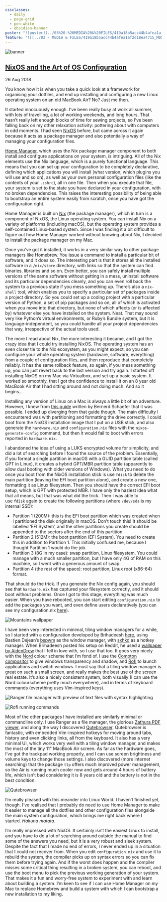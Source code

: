 ```yaml
---
cssclasses:
  - daily
  - page-grid
  - pen-white
  - obsidian-banner
poster: "![poster](../03%20-%20MEDIA%20&%20FILES/419a18b5acc44b4afea1af2d18ea4715_MD5.png)"
feature: "![[../03 - MEDIA & FILES/419a18b5acc44b4afea1af2d18ea4715_MD5.png]]"
---
```


![banner](../03%20-%20MEDIA%20&%20FILES/419a18b5acc44b4afea1af2d18ea4715_MD5.png)

## [NixOS and the Art of OS Configuration](https://www.rousette.org.uk/archives/nixos-and-the-art-of-os-configuration/ "Permalink to NixOS and the Art of OS Configuration")

26 Aug 2018



You know how it is when you take a quick look at a framework for organising your dotfiles, and end up installing and configuring a new Linux operating system on an old MacBook Air? No? Just me then.

It started innocuously enough. I’ve been really busy at work all summer, with lots of travelling, a lot of working weekends, and long hours. That hasn’t really left enough blocks of time for sewing projects, so I’ve been falling back on my other relaxation activity: pottering about with computers in odd moments. I had seen [NixOS](https://nixos.org/) before, but came across it again because it acts as a package manager and also potentially a way of managing your configuration files.

[Home Manager](https://github.com/rycee/home-manager), which uses the Nix package manager component to both install and configure applications on your system, is intriguing. All of the Nix elements use the Nix language, which is a purely functional language. This means that you can set up your configuration to be completely declarative, defining which applications you will install (what version, which plugins you will use and so on), as well as your own personal configuration files (like the contents of your `.zshrc`), all in one file. Then when you execute that file, your system is set to the state you have declared in your configuration, with no broken dependencies. This raises the interesting possibility of being able to bootstrap an entire system easily from scratch, once you have got the configuration right.

Home Manager is built on [Nix](https://nixos.org/nix/) (the package manager), which in turn is a component of NixOS, the Linux operating system. You can install Nix on a variety of platforms (including macOS), but the operating system provides a self-contained Linux-based system. Since I was finding it a bit difficult to figure out how Home Manager worked without knowing about Nix, I decided to install the package manager on my Mac.

Once you’ve got it installed, it works in a very similar way to other package managers like Homebrew. You issue a command to install a particular bit of software, and it does so. The interesting part is that it stores all the installed software in a `/nix/store` directory, with links so that the system can find binaries, libraries and so on. Even better, you can safely install multiple versions of the same software without getting in a mess, uninstall software and its particular dependencies cleanly, and you can even roll back the system to a previous state if you mess something up. There’s also a `nix-shell` tool, which enables you to specify a particular set of packages inside a project directory. So you could set up a coding project with a particular version of Python, a set of pip packages and so on, all of which is activated when you move into that directory, but none of which affects (or is affected by) whatever else you have installed on the system. Neat. That may sound very like Python’s virtual environments, or Ruby’s Bundle system, but it is language-independent, so you could handle all your project dependencies that way, irrespective of the actual tools used.

The more I read about Nix, the more interesting it became, and I got the crazy idea that I could try installing NixOS. The operating system has an even closer tie to the Nix ecosystem, as you might expect, so you can configure your whole operating system (hardware, software, everything) from a couple of configuration files, and then reproduce that completely reliably. It has the same rollback feature, so again, if you mess something up, you can just revert back to the last version and try again. I started off installing NixOS on my Mac via Virtualbox, and set up a basic system. It worked so smoothly, that I got the confidence to install it on an 8 year old MacBook Air that I had sitting around and not doing much. And so it begins…

Installing any version of Linux on a Mac is always a little bit of an adventure. However, I knew from [this guide](https://robots.thoughtbot.com/install-linux-on-a-macbook-air) written by Bernerd Schaefer that it was possible. I ended up diverging from that guide though. The main difficulty I encountered was with partitioning and formatting the drive correctly. I could boot from the NixOS installation image that I put on a USB stick, and also generate the `hardware.nix` and `configuration.nix` files with the `nixos-generate-config` command, but then it would fail to boot with errors reported in `hardware.nix`.

I abandoned the idea of using a LUKS encrypted volume for simplicity, and did a lot of searching before I found the source of the problem. Essentially, if you format a single partition in macOS with a GUID partition table (called GPT in Linux), it creates a hybrid GPT/MBR partition table (apparently to allow dual booting with older versions of Windows). What you need to do once you boot from the NixOS installation stick is use `fdisk` to delete the main partition (leaving the EFI boot partition alone), and create a new one, formatting it as Linux filesystem. Then you should have the correct EFI boot setup, which is GPT with protected MBR. I have only the haziest idea what that all means, but that was what did the trick. Then I was able to use `fdisk` again to create the following partitions (where `/dev/sda` is my internal SSD):

- Partition 1 (200M): this is the EFI boot partition which was created when I partitioned the disk originally in macOS. Don’t touch this! It should be labelled ‘EFI System’, and the other partitions you create should be appended to the sectors after the end of this partition.
- Partition 2 (512M): the boot partition (EFI System). You need to create this in addition to Partition 1. This initially confused me, because I thought Partition 1 would do the job.
- Partition 3 (8G in my case): swap partition, Linux filesystem. You could manage with a much smaller partition, but I have only 4G of RAM on this machine, so I went with a generous amount of swap.
- Partition 4 (the rest of the space): root partition, Linux root (x86-64) format.

That should do the trick. If you generate the Nix config again, you should see that `hardware.nix` has captured your filesystem correctly, and it should boot without problems. Once I got to this stage, everything was much easier. When you have rebooted, you can start editing `configuration.nix` to add the packages you want, and even define users declaratively (you can see my configuration.nix [here](https://github.com/bsag/nixos-config/blob/master/configuration.nix)).

![Mountains wallpaper](../03%20-%20MEDIA%20&%20FILES/26b8a6f19f10401d827049807f0c823f_MD5.png)

I have been very interested in minimal, tiling window managers for a while, so I started with a configuration developed by Brihadeesh [here](https://github.com/ossix/dotfiles), using Bastien Dejean’s [bspwm](https://github.com/baskerville/bspwm) as the window manager, with [sxhkd](https://github.com/baskerville/sxhkd) as a hotkey manager. When Brihadeesh posted his setup on Reddit, he used a [wallpaper by AidenDrew](https://www.deviantart.com/aidendrew/art/Mountains-590812292) that I fell in love with, so I use that too. It goes very nicely with the [Nord](https://github.com/arcticicestudio/nord) colour scheme that I’m fond of. I use the [Compton compositor](https://github.com/chjj/compton) to give windows transparency and shadow, and [Rofi](https://github.com/DaveDavenport/rofi) to launch applications and switch windows. I must say that a tiling window manager is great on such a small screen, and really makes the best use of the screen real estate. It’s also a nicely consistent system, both visually (I can use the Nord colourscheme pretty much everywhere), and in terms of keyboard commands (everything uses Vim-inspired keys).

![Ranger file manager with preview of text files with syntax highlighting](../03%20-%20MEDIA%20&%20FILES/04347ccaf651491f0aaaf78fae26e0c6_MD5.png)

![Rofi running commands](../03%20-%20MEDIA%20&%20FILES/129082b77421692b658d4faa41bb8054_MD5.png)

Most of the other packages I have installed are similarly minimal or commandline only. I use Ranger as a file manager, the glorious [Zathura PDF viewer](http://jhshi.me/2016/03/09/zathura-pdf-viewer-for-vim-lovers/index.html), and along the way I discovered [Qutebrowser](https://qutebrowser.org/). Qutebrowser is fantastic, with embedded Vim-inspired hotkeys for moving around tabs, history and even clicking links, all from the keyboard. It also has a very minimal UI, which works very well with a tiling window manager, and makes the most of the tiny 11" MacBook Air screen. As far as the hardware goes, I’ve got the trackpad working properly, and I can use screen brightness and volume keys to change those settings. I also discovered (more internet searching) that the package `tlp` offers much improved power management, so the Air is running much cooler now and gets around 4 hours of battery life, which isn’t bad considering it is 8 years old and the battery is not in the best condition.

![Qutebrowser](../03%20-%20MEDIA%20&%20FILES/0a6f51d1f106215c4c4ae3550bc8f75c_MD5.png)

I’m really pleased with this meander into Linux World. I haven’t finished yet, though. I’ve realised that I probably do need to use Home Manager to make it easier to manage all the dotfiles and other configuration files alongside the main system configuration, which brings me right back where I started. _Hakuna matata_.

I’m really impressed with NixOS. It certainly isn’t the easiest Linux to install, and you have to do a lot of searching around outside the manual to find some of the answers you need, but it is a very robust and sleek system. Despite the fact that I made no end of errors, I never ended up in a situation that I could not recover from. When you edit `configuration.nix` and use it to rebuild the system, the compiler picks up on syntax errors so you can fix them before trying again. And if the worst does happen and the compiler misses some critical thing resulting in a broken system, you can reboot, and use the boot menu to pick the previous working generation of your system. That makes it a fun and worry-free system to experiment with and learn about building a system. I’m keen to see if I can use Home Manager on my Mac to replace Homebrew and build a system with which I can bootstrap a new installation to my liking.